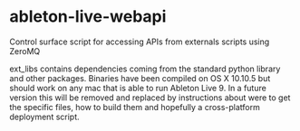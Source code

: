 # ableton-live-webapi
Control surface script for accessing APIs from externals scripts using ZeroMQ


ext_libs contains dependencies coming from the standard python library and other packages. Binaries have been compiled on OS X 10.10.5 but should work on any mac that is able to run Ableton Live 9. In a future version this will be removed and replaced by instructions about were to get the specific files, how to build them and hopefully a cross-platform deployment script.
